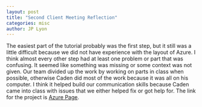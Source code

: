 ```yaml
---
layout: post
title: "Second Client Meeting Reflection"
categories: misc
author: JP Lyon
---
```


The easiest part of the tutorial probably was the first step, but it still was a little difficult because we did not have experience with the layout of Azure. I think almost every other step had at least one problem or part that was confusing. It seemed like something was missing or some context was not given. Our team divided up the work by working on parts in class when possible, otherwise Caden did most of the work because it was all on his computer. I think it helped build our communication skills because Caden came into class with issues that we either helped fix or got help for. The link for the project is [Azure Page](msdocs-core-sql-lax.azurewebsites.net).